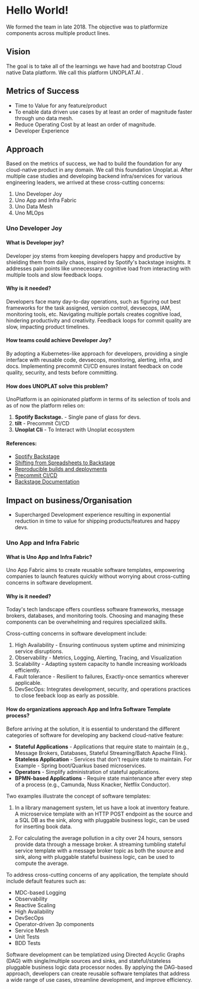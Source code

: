 # Hello World!

We formed the team in late 2018. The objective was to platformize components across multiple product lines.

## Vision

The goal is to take all of the learnings we have had and bootstrap Cloud native Data platform. We call this platform UNOPLAT.AI .

## Metrics of Success

* Time to Value for any feature/product
* To enable data driven use cases by at least an order of magnitude faster through uno data mesh.
* Reduce Operating Cost by at least an order of magnitude.
* Developer Experience

## Approach

Based on the metrics of success, we had to build the foundation for any cloud-native product in any domain. We call this foundation Unoplat.ai.
After multiple case studies and developing backend infra/services for various engineering leaders, we arrived at these cross-cutting concerns:

1. Uno Developer Joy
2. Uno App and Infra Fabric
3. Uno Data Mesh
4. Uno MLOps

### Uno Developer Joy

#### What is Developer joy?

Developer joy stems from keeping developers happy and productive by shielding them from daily chaos, inspired by Spotify's backstage insights. It addresses pain points like unnecessary cognitive load from interacting with multiple tools and slow feedback loops.

#### Why is it needed?

Developers face many day-to-day operations, such as figuring out best frameworks for the task assigned, version control, devsecops, IAM, monitoring tools, etc. Navigating multiple portals creates cognitive load, hindering productivity and creativity. Feedback loops for commit quality are slow, impacting product timelines.

#### How teams could achieve Developer Joy?

By adopting a Kubernetes-like approach for developers, providing a single interface with reusable code, devsecops, monitoring, alerting, infra, and docs. Implementing precommit CI/CD ensures instant feedback on code quality, security, and tests before committing.

#### How does **UNOPLAT** solve this problem?

UnoPlatform is an opinionated platform in terms of its selection of tools and as of now the platform relies on:
1.  **Spotify Backstage.** - Single pane of glass for devs.
2.  **tilt** - Precommit CI/CD
3. **Unoplat Cli**  - To Interact with Unoplat ecosystem

#### References:
* [Spotify Backstage](https://backstage.io)
* [Shifting from Spreadsheets to Backstage](https://www.youtube.com/watch?v=lCgDiusuixM)
* [Reproducible builds and deployments](https://nixos.org)
* [Precommit CI/CD](https://tilt.dev/)
* [Backstage Documentation](https://backstage.io/docs/overview/what-is-backstage)

## Impact on business/Organisation

* Supercharged Development experience resulting in exponential reduction in time to value for shipping products/features and happy devs.

### Uno App and Infra Fabric

#### What is Uno App and Infra Fabric?

Uno App Fabric aims to create reusable software templates, empowering companies to launch features quickly without worrying about cross-cutting concerns in software development.

#### Why is it needed?

Today's tech landscape offers countless software frameworks, message brokers, databases, and monitoring tools. Choosing and managing these components can be overwhelming and requires specialized skills.

Cross-cutting concerns in software development include:

1. High Availability - Ensuring continuous system uptime and minimizing service disruptions.
2. Observability - Metrics, Logging, Alerting, Tracing, and Visualization
3. Scalability - Adapting system capacity to handle increasing workloads efficiently.
4. Fault tolerance - Resilient to failures, Exactly-once semantics wherever applicable.
5. DevSecOps: Integrates development, security, and operations practices to close feeback loop as early as possible.

#### How do organizations approach App and Infra Software Template process?

Before arriving at the solution, it is essential to understand the different categories of software for developing any backend cloud-native feature:

* **Stateful Applications** - Applications that require state to maintain (e.g., Message Brokers, Databases, Stateful Streaming/Batch Apache Flink).
* **Stateless Application** -  Services that don't require state to maintain. For Example - Spring boot/Quarkus based microservices.
* **Operators** - Simplify administration of stateful applications.
* **BPMN-based Applications** - Require state maintenance after every step of a process (e.g., Camunda, Nuss Knacker, Netflix Conductor).

Two examples illustrate the concept of software templates:

1. In a library management system, let us have a look at inventory feature. A microservice template with an HTTP POST endpoint as the source and a SQL DB as the sink, along with pluggable business logic, can be used for inserting book data.

2. For calculating the average pollution in a city over 24 hours, sensors provide data through a message broker. A streaming tumbling stateful service template with a message broker topic as both the source and sink, along with pluggable stateful business logic, can be used to compute the average.

To address cross-cutting concerns of any application, the template should include default features such as:

* MDC-based Logging
* Observability
* Reactive Scaling
* High Availability
* DevSecOps
* Operator-driven 3p components
* Service Mesh
* Unit Tests
* BDD Tests

Software development can be templatized using Directed Acyclic Graphs (DAG) with single/multiple sources and sinks, and stateful/stateless pluggable business logic data processor nodes. By applying the DAG-based approach, developers can create reusable software templates that address a wide range of use cases, streamline development, and improve efficiency.

